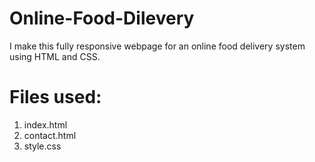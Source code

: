 # Online-Food-Dilevery

I make this fully responsive webpage for an online food delivery system using HTML and CSS.

#  Files used:
1. index.html
2. contact.html
3. style.css


